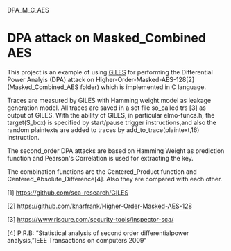 DPA_M_C_AES
# DPA attack on Masked_Combined AES

This project is an example of using [GILES](https://github.com/sca-research/GILES) for performing the Differential Power Analyis (DPA) attack on Higher-Order-Masked-AES-128[2] (Masked_Combined_AES folder) which is implemented in C language.

Traces are measured by GILES with Hamming weight model as leakage generation model.
All traces are saved in a set file so_called trs [3] as output of GILES.
With the ability of GILES, in particular elmo-funcs.h, the target(S_box) is specified by start/pause trigger instructions,and also the random plaintexts are added to traces by add_to_trace(plaintext,16) instruction.

The second_order DPA attacks are based on Hamming Weight as prediction function and Pearson's Correlation is used for extracting the key.

The combination functions are the Centered_Product function and Centered_Absolute_Difference[4]. Also they are compared with each other. 
 

[1] https://github.com/sca-research/GILES

[2] https://github.com/knarfrank/Higher-Order-Masked-AES-128

[3] https://www.riscure.com/security-tools/inspector-sca/

[4] P.R.B: “Statistical analysis of second order differentialpower analysis,”IEEE Transactions on computers 2009"
